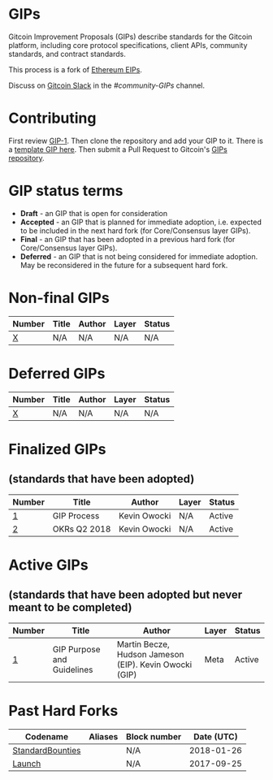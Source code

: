 # GIPs
Gitcoin Improvement Proposals (GIPs) describe standards for the Gitcoin platform, including core protocol specifications, client APIs, community standards, and contract standards.

This process is a fork of [Ethereum EIPs](https://github.com/ethereum/EIPs).

Discuss on [Gitcoin Slack](https://gitcoin.co/slack) in the <i>#community-GIPs</i> channel.

# Contributing
First review [GIP-1](GIPS/gip-1.md). Then clone the repository and add your GIP to it. There is a [template GIP here](gip-X.md). Then submit a Pull Request to Gitcoin's [GIPs repository](https://github.com/gitcoinco/GIPs).

# GIP status terms
* **Draft** - an GIP that is open for consideration
* **Accepted** - an GIP that is planned for immediate adoption, i.e. expected to be included in the next hard fork (for Core/Consensus layer GIPs).
* **Final** - an GIP that has been adopted in a previous hard fork (for Core/Consensus layer GIPs).
* **Deferred** - an GIP that is not being considered for immediate adoption. May be reconsidered in the future for a subsequent hard fork.

# Non-final GIPs
| Number                    | Title                                                   | Author                        | Layer     | Status     |
| ------------------------- | ------------------------------------------------------- | ----------------------------- | --------- | ---------- |
| [X](gip-X.md)    | N/A   | N/A                            | N/A       | N/A    |


# Deferred GIPs
| Number                                             | Title                                                                                        | Author                                     | Layer      | Status   |
| -------------------------------------------------- | -------------------------------------------------------------------------------------------- | ------------------------------------------ | ---------- | -------- |
| [X](gip-X.md)    | N/A   | N/A                            | N/A       | N/A    |


# Finalized GIPs 
## (standards that have been adopted)
| Number                                             | Title                                                                                        | Author                                     | Layer      | Status   |
| -------------------------------------------------- | -------------------------------------------------------------------------------------------- | -------------------------------------------| ---------- | -------- |
| [1](GIPS/gip-1.md)    | GIP Process   | Kevin Owocki                           | N/A       | Active    |
| [2](GIPS/gip-2.md)    | OKRs Q2 2018   | Kevin Owocki                          | N/A       | Active    |

# Active GIPs 
## (standards that have been adopted but never meant to be completed)

| Number                                             | Title                                                                                        | Author                                     | Layer      | Status   |
| -------------------------------------------------- | -------------------------------------------------------------------------------------------- | -------------------------------------------| ---------- | -------- |
| [1](GIPS/gip-1.md)                                 | GIP Purpose and Guidelines                                                                   | Martin Becze, Hudson Jameson (EIP).  Kevin Owocki (GIP)               | Meta       | Active    |

# Past Hard Forks
| Codename                              | Aliases                     | Block number   | Date (UTC) |
|-------------------------------------- |---------------------------- |----------------|------------|
| [StandardBounties](https://medium.com/gitcoin/integrating-standard-bounties-dc4cf62bf814)          |                             | N/A      | 2018-01-26 |
| [Launch](https://medium.com/gitcoin/pushing-open-source-forward-for-the-web3-generation-26a5726902ea)          |                             | N/A      | 2017-09-25 |



<!-- Google Analytics -->
<img src='https://ga-beacon.appspot.com/UA-102304388-1/gitcoinco/GIPs' style='width:1px; height:1px;' >
